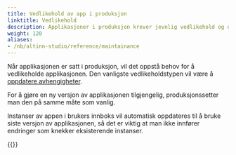 ```yaml
---
title: Vedlikehold av app i produksjon
linktitle: Vedlikehold
description: Applikasjoner i produksjon krever jevnlig vedlikehold og oppdateringer.
weight: 120
aliases:
- /nb/altinn-studio/reference/maintainance
---
```


Når applikasjonen er satt i produksjon, vil det oppstå behov for å vedlikeholde applikasjonen.
Den vanligste vedlikeholdstypen vil være å [oppdatere avhengigheter](./dependencies).

For å gjøre en ny versjon av applikasjonen tilgjengelig, produksjonssetter man den på samme måte som vanlig.

Instanser av appen i brukers innboks vil automatisk oppdateres til å bruke siste versjon av applikasjonen,
så det er viktig at man ikke innfører endringer som knekker eksisterende instanser.

{{<children />}}